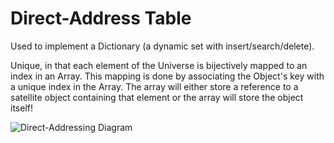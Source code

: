 # Direct-Address Table

Used to implement a Dictionary (a dynamic set with insert/search/delete).

Unique, in that each element of the Universe is bijectively mapped to an index in an Array. This mapping is done by associating the Object's key with a unique index in the Array. The array will either store a reference to a satellite object containing that element or the array will store the object itself!

![Direct-Addressing Diagram](algorithms/resources/direct_addressing.png)